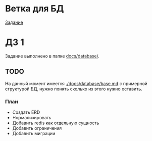 # Ветка для БД

[Задание](https://docs.google.com/document/d/1WBxQbZCU0Om3L5yh0Pk0kzcMTigchTA8j52Bap7lt6Q/edit?pli=1&tab=t.0)

# ДЗ 1

Задание выполнено в папке [docs/database/](./docs/database/).

## TODO

На данный момент имеется [./docs/database/base.md](./docs/database/base.md) 
с примерной структурой БД, нужно понять сколько из этого нужно оставить.

### План

- Создать ERD
- Нормализировать
- Добавить redis как отдельную сущность
- Добавить ограничения
- Добавить миграции



